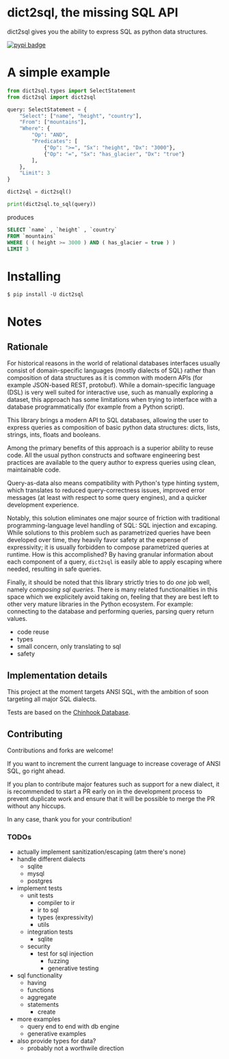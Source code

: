 # dict2sql, the missing SQL API

dict2sql gives you the ability to express SQL as python data structures.

[![pypi badge](https://badge.fury.io/py/dict2sql.svg)](https://badge.fury.io/py/dict2sql)

# A simple example

```python
from dict2sql.types import SelectStatement
from dict2sql import dict2sql

query: SelectStatement = {
    "Select": ["name", "height", "country"],
    "From": ["mountains"],
    "Where": {
        "Op": "AND",
        "Predicates": [
            {"Op": ">=", "Sx": "height", "Dx": "3000"},
            {"Op": "=", "Sx": "has_glacier", "Dx": "true"}
        ],
    },
    "Limit": 3
}

dict2sql = dict2sql()

print(dict2sql.to_sql(query))

```

produces

```sql
SELECT `name` , `height` , `country`
FROM `mountains`
WHERE ( ( height >= 3000 ) AND ( has_glacier = true ) )
LIMIT 3
```


# Installing

```shell
$ pip install -U dict2sql

```


# Notes


## Rationale

For historical reasons in the world of relational databases interfaces usually consist of domain-specific languages (mostly dialects of SQL)
rather than composition of data structures as it is common with modern APIs (for example JSON-based REST, protobuf).
While a domain-specific language (DSL) is very well suited for interactive use, such as manually exploring a dataset, this approach has some limitations when trying to interface with a database programmatically (for example from a Python script).

This library brings a modern API to SQL databases, allowing the user to express queries as composition of basic python data structures: dicts, lists, strings, ints, floats and booleans.

Among the primary benefits of this approach is a superior ability to reuse code. All the usual python constructs and software engineering best practices are available to the query author to express queries using clean, maintainable code.

Query-as-data also means compatibility with Python's type hinting system, which translates to reduced query-correctness issues, improved error messages (at least with respect to some query engines), and a quicker development experience.

Notably, this solution eliminates one major source of friction with traditional programming-language level handling of SQL: SQL injection and excaping. While solutions to this problem such as parametrized queries have been developed over time, they heavily favor safety at the expense of expressivity; it is usually forbidden to compose parametrized queries at runtime.
How is this accomplished? By having granular information about each component of a query, `dict2sql` is easily able to apply escaping where needed, resulting in safe queries.

Finally, it should be noted that this library strictly tries to do *one* job well, namely *composing sql queries*. There is many related functionalities in this space which we explicitely avoid taking on, feeling that they are best left to other very mature libraries in the Python ecosystem. For example: connecting to the database and performing queries, parsing query return values.

- code reuse
- types
- small concern, only translating to sql
- safety

## Implementation details
This project at the moment targets ANSI SQL, with the ambition of soon targeting all major SQL dialects.

Tests are based on the [Chinhook Database](https://github.com/lerocha/chinook-database).

## Contributing

Contributions and forks are welcome!

If you want to increment the current language to increase coverage of ANSI SQL, go right ahead.

If you plan to contribute major features such as support for a new dialect, it is recommended to start a PR early on in the development process to prevent duplicate work and ensure that it will be possible to merge the PR without any hiccups.

In any case, thank you for your contribution!


### TODOs
- actually implement sanitization/escaping (atm there's none)
- handle different dialects
    - sqlite
    - mysql
    - postgres
- implement tests
    - unit tests
        - compiler to ir
        - ir to sql
        - types (expressivity)
        - utils
    - integration tests
        - sqlite
    - security
        - test for sql injection
            - fuzzing
            - generative testing
- sql functionality
    - having
    - functions
    - aggregate
    - statements
        - create
- more examples
    - query end to end with db engine
    - generative examples
- also provide types for data?
    - probably not a worthwile direction
